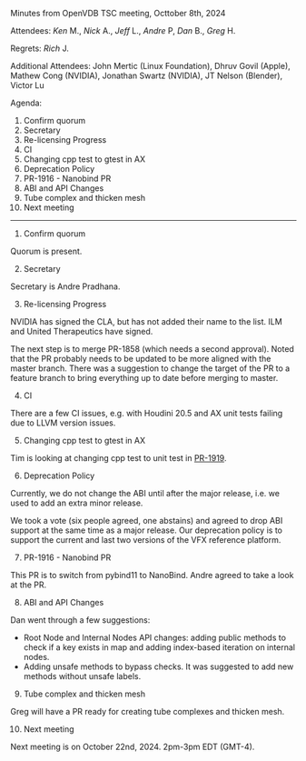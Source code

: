 Minutes from OpenVDB TSC meeting, Octtober 8th, 2024

Attendees: *Ken* M., *Nick* A., *Jeff* L., *Andre* P, *Dan* B., *Greg* H.

Regrets: *Rich* J.

Additional Attendees:
John Mertic (Linux Foundation), Dhruv Govil (Apple), Mathew Cong (NVIDIA),
Jonathan Swartz (NVIDIA), JT Nelson (Blender), Victor Lu

Agenda:

1) Confirm quorum
2) Secretary
3) Re-licensing Progress
4) CI
5) Changing cpp test to gtest in AX
6) Deprecation Policy
7) PR-1916 - Nanobind PR
8) ABI and API Changes
9) Tube complex and thicken mesh
10) Next meeting

------------

1) Confirm quorum

Quorum is present.

2) Secretary

Secretary is  Andre Pradhana.

3) Re-licensing Progress

NVIDIA has signed the CLA, but has not added their name to the list. ILM and
United Therapeutics have signed.

The next step is to merge PR-1858 (which needs a second approval). Noted that
the PR probably needs to be updated to be more aligned with the master branch.
There was a suggestion to change the target of the PR to a feature branch to
bring everything up to date before merging to master.

4) CI

There are a few CI issues, e.g. with Houdini 20.5 and AX unit tests failing due
to LLVM version issues.

5) Changing cpp test to gtest in AX

Tim is looking at changing cpp test to unit test in
[PR-1919](https://github.com/AcademySoftwareFoundation/openvdb/pull/1919).

6) Deprecation Policy

Currently, we do not change the ABI until after the major release, i.e. we used
to add an extra minor release.

We took a vote (six people agreed, one abstains) and agreed to drop ABI support
at the same time as a major release. Our deprecation policy is to support the
current and last two versions of the VFX reference platform.

7) PR-1916 - Nanobind PR

This PR is to switch from pybind11 to NanoBind. Andre agreed to take a look at
the PR.

8) ABI and API Changes

Dan went through a few suggestions:
 - Root Node and Internal Nodes API changes: adding public methods to check if a
 key exists in map and adding index-based iteration on internal nodes.
 - Adding unsafe methods to bypass checks. It was suggested to add new methods
 without unsafe labels.

9) Tube complex and thicken mesh

Greg will have a PR ready for creating tube complexes and thicken mesh.

10) Next meeting

Next meeting is on October 22nd, 2024. 2pm-3pm EDT (GMT-4).
